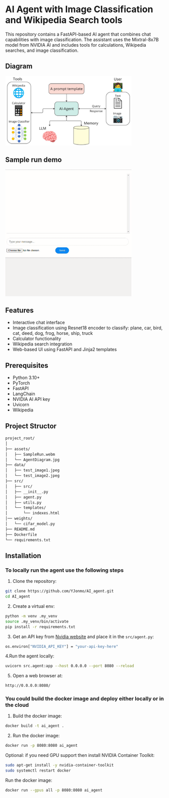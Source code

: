 # AI Agent with Image Classification and Wikipedia Search tools

This repository contains a FastAPI-based AI agent that combines chat capabilities with image classification. The assistant uses the Mixtral-8x7B model from NVIDIA AI and includes tools for calculations, Wikipedia searches, and image classification.

## Diagram
<a name="top"></a>
<img src="./assets/AgentDiagram.jpg" alt="Agent Architecture Diagram" width="400" height="220">
<div align="left">

## Sample run demo
<img src="./assets/SampleRun.gif" width="400" height="400" alt="Watch the video">
<div align="left">


## Features

- Interactive chat interface
- Image classification using Resnet18 encoder to classify: plane, car, bird, cat, deed, dog, frog, horse, ship, truck
- Calculator functionality
- Wikipedia search integration
- Web-based UI using FastAPI and Jinja2 templates


## Prerequisites

- Python 3.10+
- PyTorch
- FastAPI
- LangChain
- NVIDIA AI API key
- Uvicorn
- Wikipedia

## Project Structor
```bash
project_root/
│
├── assets/
│   ├── SampleRun.webm
│   └── AgentDiagram.jpg    
├── data/
│   ├── test_image1.jpeg
│   └── test_image2.jpeg
├── src/
│   ├── src/
│   ├── __init__.py
│   ├── agent.py
│   ├── utils.py
│   └── templates/
│       └── indexes.html
│── weights/
│   └── cifar_model.py        
├── README.md
├── Dockerfile
└── requirements.txt
```


## Installation

### To locally run the agent use the following steps

1. Clone the repository:
```bash
git clone https://github.com/YJonmo/AI_agent.git
cd AI_agent
```

2. Create a virtual env:
```bash
python -m venv .my_venv
source .my_venv/bin/activate
pip install -r requirements.txt
```

3. Get an API key from [Nvidia website](https://build.nvidia.com/mistralai/mixtral-8x7b-instruct?snippet_tab=Python&signin=true&api_key=true) and place it in the ```src/agent.py```:
```bash
os.environ["NVIDIA_API_KEY"] = "your-api-key-here" 
```

4.Run the agent locally:
```bash
uvicorn src.agent:app --host 0.0.0.0 --port 8080 --reload
```

5. Open a web browser at:
```bash
http://0.0.0.0:8080/
```

### You could build the docker image and deploy either locally or in the cloud

1. Build the docker image:
```bash
docker build -t ai_agent .
```

2. Run the docker image:
```bash
docker run -p 8080:8080 ai_agent
```

Optional: if you need GPU support then install NVIDIA Container Toolkit:
```bash
sudo apt-get install -y nvidia-container-toolkit
sudo systemctl restart docker
```
Run the docker image:
```bash
docker run --gpus all -p 8080:8080 ai_agent
```
